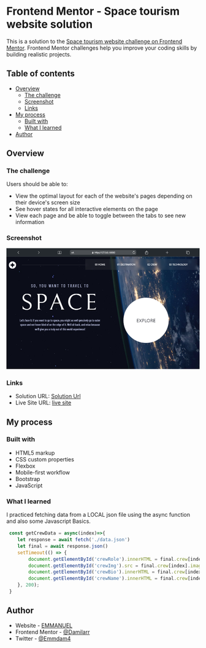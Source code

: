 # Frontend Mentor - Space tourism website solution

This is a solution to the [Space tourism website challenge on Frontend Mentor](https://www.frontendmentor.io/challenges/space-tourism-multipage-website-gRWj1URZ3). Frontend Mentor challenges help you improve your coding skills by building realistic projects. 

## Table of contents

- [Overview](#overview)
  - [The challenge](#the-challenge)
  - [Screenshot](#screenshot)
  - [Links](#links)
- [My process](#my-process)
  - [Built with](#built-with)
  - [What I learned](#what-i-learned)
- [Author](#author)

## Overview

### The challenge

Users should be able to:

- View the optimal layout for each of the website's pages depending on their device's screen size
- See hover states for all interactive elements on the page
- View each page and be able to toggle between the tabs to see new information

### Screenshot

![](./mobile.png)

### Links

- Solution URL: [Solution Url](https://github.com/Damilarr/Space_tourism_website)
- Live Site URL: [live site](https://Damilarr.github.io/Space_tourism_website)

## My process

### Built with

- HTML5 markup
- CSS custom properties
- Flexbox
- Mobile-first workflow
- Bootstrap
- JavaScript

### What I learned
I practiced fetching data from a LOCAL json file using the async function and also some Javascript Basics.
```js
 const getCrewData = async(index)=>{
    let response = await fetch('./data.json')
    let final = await response.json()
    setTimeout(() => {
        document.getElementById('crewRole').innerHTML = final.crew[index].role.toUpperCase()
        document.getElementById('crewImg').src = final.crew[index].images.webp
        document.getElementById('crewBio').innerHTML = final.crew[index].bio.toUpperCase()
        document.getElementById('crewName').innerHTML = final.crew[index].name.toUpperCase()
    }, 200);
 }
```
## Author

- Website - [EMMANUEL](https://github.com/Damilarr)
- Frontend Mentor - [@Damilarr](https://www.frontendmentor.io/profile/Damilarr)
- Twitter - [@Emmdam4](https://twitter.com/Emmdam4)
